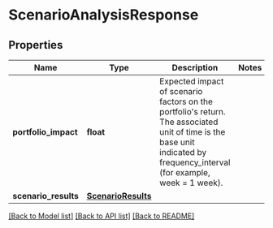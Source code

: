 # ScenarioAnalysisResponse

## Properties
Name | Type | Description | Notes
------------ | ------------- | ------------- | -------------
**portfolio_impact** | **float** | Expected impact of scenario factors on the portfolio&#39;s return. The associated unit of time is the base unit indicated by frequency_interval (for example, week &#x3D; 1 week). | 
**scenario_results** | [**ScenarioResults**](ScenarioResults.md) |  | 

[[Back to Model list]](../README.md#documentation-for-models) [[Back to API list]](../README.md#documentation-for-api-endpoints) [[Back to README]](../README.md)


